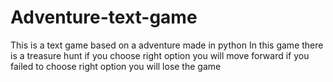 # Adventure-text-game
This is a text game based on a adventure made in python 
In this game there is a treasure hunt if you choose right option you will move forward if you failed to choose right option you will lose the game 
